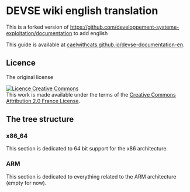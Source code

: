 # DEVSE wiki english translation
This is a forked version of https://github.com/developpement-systeme-exploitation/documentation to add english

This guide is available at [caelwithcats.github.io/devse-documentation-en](https://caelwithcats.github.io/devse-documentation-en).

## Licence
The original license

<a rel="license" href="http://creativecommons.org/licenses/by/2.0/fr/"><img alt="Licence Creative Commons" style="border-width:0" src="https://i.creativecommons.org/l/by/2.0/fr/88x31.png" /></a><br>This work is made available under the terms of the <a rel="license" href="http://creativecommons.org/licenses/by/2.0/fr/">Creative Commons Attribution 2.0 France License</a>. 

## The tree structure

### x86_64
This section is dedicated to 64 bit support for the x86 architecture.

### ARM
This section is dedicated to everything related to the ARM architecture (empty for now).
